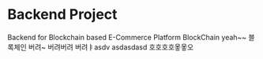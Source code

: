# Backend Project 
Backend for Blockchain based E-Commerce Platform
BlockChain yeah~~
블록체인 버려~
버려버려
버려ㅑasdv
asdasdasd
호호호호옿옿오